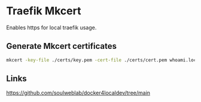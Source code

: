 # Traefik Mkcert

Enables https for local traefik usage.

## Generate Mkcert certificates

```bash
mkcert -key-file ./certs/key.pem -cert-file ./certs/cert.pem whoami.loc
```

## Links

https://github.com/soulweblab/docker4localdev/tree/main